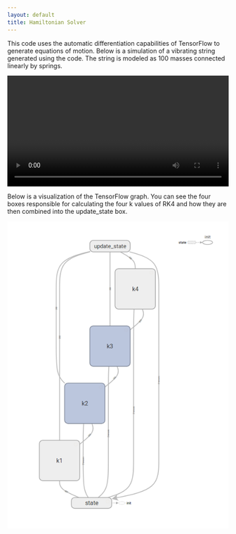 ```yaml
---
layout: default
title: Hamiltonian Solver
---
```


This code uses the automatic differentiation capabilities of TensorFlow to generate equations of motion.  Below is a simulation of a vibrating string generated using the code.  The string is modeled as 100 masses connected linearly by springs.

<div class="myvideo">
   <video  style="display:block; width:100%; height:auto;" autoplay controls loop="loop">
       <source src="im.mp4" type="video/mp4" />
   </video>
</div>

Below is a visualization of the TensorFlow graph.  You can see the four boxes responsible for calculating the four k values of RK4 and how they are then combined into the update_state box.

![TensorFlow Graph](graph.png)
